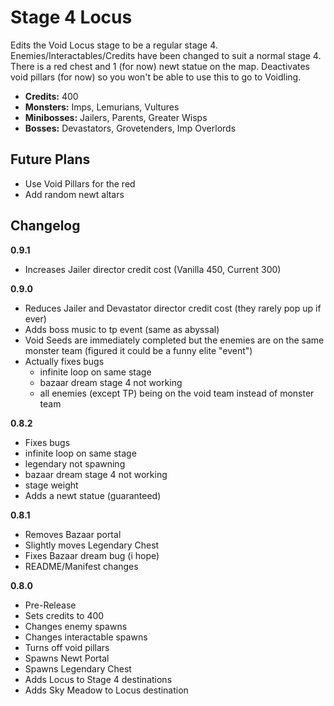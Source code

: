 # Stage 4 Locus

Edits the Void Locus stage to be a regular stage 4. Enemies/Interactables/Credits have been changed to suit a normal stage 4. There is a red chest and 1 (for now) newt statue on the map. Deactivates void pillars (for now) so you won't be able to use this to go to Voidling.

- **Credits:** 400
- **Monsters:** Imps, Lemurians, Vultures
- **Minibosses:** Jailers, Parents, Greater Wisps
- **Bosses:** Devastators, Grovetenders, Imp Overlords

## Future Plans
- Use Void Pillars for the red
- Add random newt altars

## Changelog

**0.9.1**

- Increases Jailer director credit cost (Vanilla 450, Current 300)

**0.9.0**

- Reduces Jailer and Devastator director credit cost (they rarely pop up if ever)
- Adds boss music to tp event (same as abyssal)
- Void Seeds are immediately completed but the enemies are on the same monster team (figured it could be a funny elite "event")
- Actually fixes bugs
  - infinite loop on same stage
  - bazaar dream stage 4 not working
  - all enemies (except TP) being on the void team instead of monster team

**0.8.2**

- Fixes bugs
 - infinite loop on same stage
 - legendary not spawning
 - bazaar dream stage 4 not working
 - stage weight
- Adds a newt statue (guaranteed)

**0.8.1**

- Removes Bazaar portal
- Slightly moves Legendary Chest
- Fixes Bazaar dream bug (i hope)
- README/Manifest changes

**0.8.0**

- Pre-Release
- Sets credits to 400
- Changes enemy spawns
- Changes interactable spawns
- Turns off void pillars
- Spawns Newt Portal
- Spawns Legendary Chest
- Adds Locus to Stage 4 destinations
- Adds Sky Meadow to Locus destination
